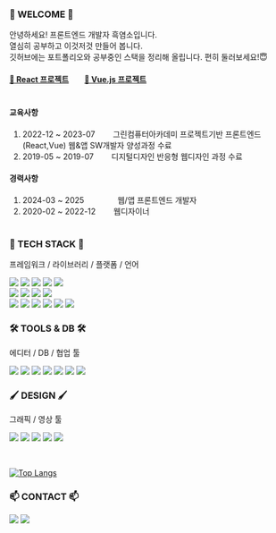 ### 👋 WELCOME 👋

안녕하세요! 프론트엔드 개발자 흑염소입니다.<br>
열심히 공부하고 이것저것 만들어 봅니다.<br>
깃허브에는 포트폴리오와 공부중인 스택을 정리해 올립니다. 편히 둘러보세요!😇<br>

#### <a href="https://github.com/BbbGoat/Studio-app">📌 React 프로젝트</a>　　<a href="https://github.com/BbbGoat/Aesop">📌 Vue.js 프로젝트</a>

#

#### 교육사항
1. 2022-12 ~ 2023-07 　　그린컴퓨터아카데미 프로젝트기반 프론트엔드(React,Vue) 웹&앱 SW개발자 양성과정 수료
2. 2019-05 ~ 2019-07 　　디지털디자인 반응형 웹디자인 과정 수료

#### 경력사항
1. 2024-03 ~ 2025 　　　　웹/앱 프론트엔드 개발자
2. 2020-02 ~ 2022-12 　　웹디자이너

#


### 🌱 TECH STACK 🌱
프레임워크 / 라이브러리 / 플랫폼 / 언어<br>

<img src="https://img.shields.io/badge/react-61DAFB?style=flat-square&logo=React&logoColor=white"/> <img src="https://img.shields.io/badge/vue.js-4FC08D?style=flat-square&logo=vuedotjs&logoColor=white"/> <img src="https://img.shields.io/badge/svelte-FF3E00?style=flat-square&logo=svelte&logoColor=white"/> <img src="https://img.shields.io/badge/next.js-000000?style=flat-square&logo=next.js&logoColor=white"/> <img src="https://img.shields.io/badge/node.js-339933?style=flat-square&logo=node.js&logoColor=white"/> <br>
<img src="https://img.shields.io/badge/express-000000?style=flat-square&logo=express&logoColor=white"/> 
<img src="https://img.shields.io/badge/bootstrap-7952B3?style=flat-square&logo=bootstrap&logoColor=white"/> <img src="https://img.shields.io/badge/three.js-000000?style=flat-square&logo=three.js&logoColor=white"/> <img src="https://img.shields.io/badge/chart.js-FF6384?style=flat-square&logo=chart.js&logoColor=white"/> <br>
<img src="https://img.shields.io/badge/typescript-3178C6?style=flat-square&logo=typescript&logoColor=white"/> <img src="https://img.shields.io/badge/javascript-F7DF1E?style=flat-square&logo=javascript&logoColor=white"/> <img src="https://img.shields.io/badge/jquery-0769AD?style=flat-square&logo=jquery&logoColor=white"/> 
<img src="https://img.shields.io/badge/html5-E34F26?style=flat-square&logo=html5&logoColor=white"/> <img src="https://img.shields.io/badge/css3-1572B6?style=flat-square&logo=css3&logoColor=white"/> <img src="https://img.shields.io/badge/sass-CC6699?style=flat-square&logo=sass&logoColor=white"/> 

### 🛠 TOOLS & DB 🛠
에디터 / DB / 협업 툴 <br>

<img src="https://img.shields.io/badge/github-181717?style=flat-square&logo=github&logoColor=white"/> <img src="https://img.shields.io/badge/vercel-000000?style=flat-square&logo=vercel&logoColor=white"/>
<img src="https://img.shields.io/badge/mongoDB-47A248?style=flat-square&logo=mongoDB&logoColor=white"/> 
<img src="https://img.shields.io/badge/mysql-4479A1?style=flat-square&logo=mysql&logoColor=white"/> 
<img src="https://img.shields.io/badge/firebase-FFCA28?style=flat-square&logo=firebase&logoColor=white"/> 
<img src="https://img.shields.io/badge/slack-4A154B?style=flat-square&logo=slack&logoColor=white"/> 
<img src="https://img.shields.io/badge/VSCode-007ACC?style=flat-square&logo=visualstudiocode&logoColor=white"/> 

### 🖌 DESIGN 🖌
그래픽 / 영상 툴 <br>

<img src="https://img.shields.io/badge/photoshop-31A8FF?style=flat-square&logo=adobephotoshop&logoColor=white"/> <img src="https://img.shields.io/badge/illustrator-FF9A00?style=flat-square&logo=adobeillustrator&logoColor=white"/> 
<img src="https://img.shields.io/badge/XD-FF61F6?style=flat-square&logo=adobexd&logoColor=white"/> <img src="https://img.shields.io/badge/premiere-9999FF?style=flat-square&logo=adobepremierepro&logoColor=white"/> <img src="https://img.shields.io/badge/aftereffects-9999FF?style=flat-square&logo=adobeaftereffects&logoColor=white"/> 

<br>

[![Top Langs](https://github-readme-stats.vercel.app/api/top-langs/?username=BbbGoat&layout=donut)](https://github.com/anuraghazra/github-readme-stats)



### 📫 CONTACT 📫
<a href="https://velog.io/@bbbgoat"><img src="https://img.shields.io/badge/bbbgoat-20C997?style=flat-square&logo=velog&logoColor=white"/></a> <img src="https://img.shields.io/badge/oomi9421@gmail.com-EA4335?style=flat-square&logo=gmail&logoColor=white"/>


<!--
- 🔭 I’m currently working on ...
- 🌱 I’m currently learning ...
- 👯 I’m looking to collaborate on ...
- 🤔 I’m looking for help with ...
- 💬 Ask me about ...
- 📫 How to reach me: ...
- 😄 Pronouns: ...
- ⚡ Fun fact: ...
-->
